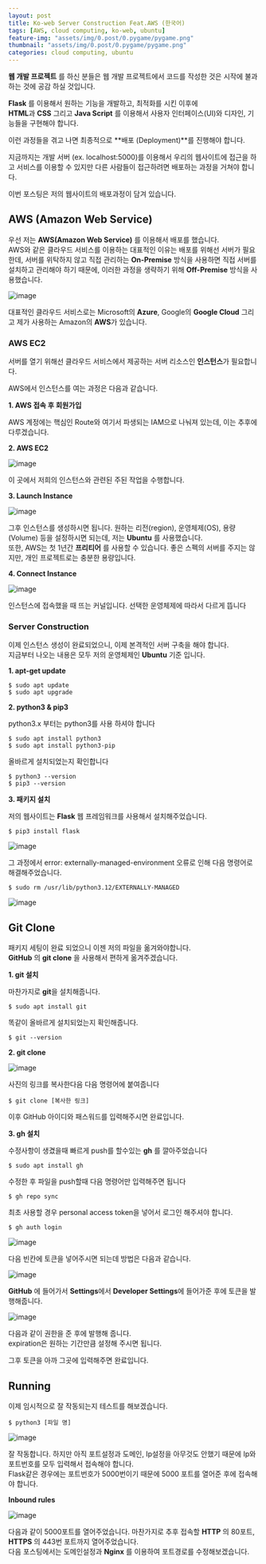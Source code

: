 ```yaml
---
layout: post
title: Ko-web Server Construction Feat.AWS (한국어)
tags: [AWS, cloud computing, ko-web, ubuntu]
feature-img: "assets/img/0.post/0.pygame/pygame.png"
thumbnail: "assets/img/0.post/0.pygame/pygame.png"
categories: cloud computing, ubuntu
---
```


**웹 개발 프로젝트** 를 하신 분들은 웹 개발 프로젝트에서 코드를 작성한 것은 시작에 불과하는 것에 공감 하실 것입니다.<br>

**Flask** 를 이용해서 원하는 기능을 개발하고, 최적화를 시킨 이후에 <br>
**HTML**과 **CSS** 그리고 **Java Script** 를 이용해서 사용자 인터페이스(UI)와 디자인, 기능들을 구현해야 합니다.<br>

이런 과정들을 겪고 나면 최종적으로 **배포 (Deployment)**를 진행해야 합니다.<br>

지금까지는 개발 서버 (ex. localhost:5000)를 이용해서 우리의 웹사이트에 접근을 하고 서비스를 이용할 수 있지만 다른 사람들이 접근하려면 배포하는 과정을 거쳐야 합니다.


이번 포스팅은 저의 웹사이트의 배포과정이 담겨 있습니다.<br>

## AWS (Amazon Web Service)

우선 저는 **AWS(Amazon Web Service)** 를 이용해서 배포를 했습니다.<br>
AWS와 같은 클라우드 서비스를 이용하는 대표적인 이유는 배포를 위해선 서버가 필요한데, 서버를 위탁하지 않고 직접 관리하는 **On-Premise** 방식을 사용하면 직접 서버를 설치하고 관리해야 하기 때문에, 이러한 과정을 생략하기 위해 **Off-Premise** 방식을 사용했습니다.

![image](https://github.com/user-attachments/assets/f764a493-2bda-40b9-adc4-26104eddccf4)

대표적인 클라우드 서비스로는 Microsoft의 **Azure**, Google의 **Google Cloud** 그리고 제가 사용하는 Amazon의 **AWS**가 있습니다. <br>

### AWS EC2

서버를 열기 위해선 클라우드 서비스에서 제공하는 서버 리소스인 **인스턴스**가 필요합니다. <br>

AWS에서 인스턴스를 여는 과정은 다음과 같습니다.

**1. AWS 접속 후 회원가입**

AWS 계정에는 핵심인 Route와 여기서 파생되는 IAM으로 나눠져 있는데, 이는 추후에 다루겠습니다. <br>

**2. AWS EC2**

![image](https://github.com/user-attachments/assets/c2db917e-b97a-496a-8fa8-9a1f8f3ac772)


이 곳에서 저희의 인스턴스와 관련된 주된 작업을 수행합니다.

**3. Launch Instance**

![image](https://github.com/user-attachments/assets/93b7b9aa-0a00-4677-a99b-71c5d01e415f)

그후 인스턴스를 생성하시면 됩니다. 원하는 리전(region), 운영체제(OS), 용량(Volume) 등을 설정하시면 되는데, 저는 **Ubuntu** 를 사용했습니다. <br>
또한, AWS는 첫 1년간 **프리티어** 를 사용할 수 있습니다. 좋은 스펙의 서버를 주지는 않지만, 개인 프로젝트로는 충분한 용량입니다.

**4. Connect Instance**

![image](https://github.com/user-attachments/assets/d8d8da54-a785-4c7d-8289-8934d5a3189f)

인스턴스에 접속했을 때 뜨는 커널입니다. 선택한 운영체제에 따라서 다르게 뜹니다

### Server Construction

이제 인스턴스 생성이 완료되었으니, 이제 본격적인 서버 구축을 해야 합니다. <br> 
지금부터 나오는 내용은 모두 저의 운영체제인 **Ubuntu** 기준 입니다.

**1. apt-get update**

```linux
$ sudo apt update
$ sudo apt upgrade
```

**2. python3 & pip3**

python3.x 부터는 python3를 사용 하셔야 합니다

```linux
$ sudo apt install python3
$ sudo apt install python3-pip
```
올바르게 설치되었는지 확인합니다

```linux
$ python3 --version
$ pip3 --version
```

**3. 패키지 설치**

저의 웹사이트는 **Flask** 웹 프레임워크를 사용해서 설치해주었습니다.

```linux
$ pip3 install flask
```

![image](https://github.com/user-attachments/assets/ea1c589a-52a0-4442-b9ff-9ce9c71161d8)

그 과정에서 error: externally-managed-environment 오류로 인해 다음 명령어로 해결해주었습니다.

```linux
$ sudo rm /usr/lib/python3.12/EXTERNALLY-MANAGED
```

![image](https://github.com/user-attachments/assets/6cdd8489-ea47-4ab5-b032-e29e98d9b786)

## Git Clone

패키지 세팅이 완료 되었으니 이젠 저의 파일을 옮겨와야합니다. <br>
**GitHub** 의 **git clone** 을 사용해서 편하게 옮겨주겠습니다.

**1. git 설치**

마찬가지로 **git**을 설치해줍니다.

```linux
$ sudo apt install git
```

똑같이 올바르게 설치되었는지 확인해줍니다.

```linux
$ git --version
```

**2. git clone**

![image](https://github.com/user-attachments/assets/61bc283b-b0df-4945-9677-2707efa9c0c8)

사진의 링크를 복사한다음 다음 명령어에 붙여줍니다

```linux
$ git clone [복사한 링크]
```

이후 GitHub 아이디와 패스워드를 입력해주시면 완료입니다.

**3. gh 설치**

수정사항이 생겼을때 빠르게 push를 할수있는 **gh** 를 깔아주었습니다

```linux
$ sudo apt install gh
```
수정한 후 파일을 push할때 다음 명령어만 입력해주면 됩니다

```linux
$ gh repo sync
```

최초 사용할 경우 personal access token을 넣어서 로그인 해주셔야 합니다.

```linux
$ gh auth login
```

![image](https://github.com/user-attachments/assets/f7027a4a-ba9c-4065-9b5d-588c250869c9)

다음 빈칸에 토큰을 넣어주시면 되는데 방법은 다음과 같습니다.

![image](https://github.com/user-attachments/assets/54616040-a5f4-4dda-8cb2-4f4dab8504aa)

**GitHub** 에 들어가서 **Settings**에서 **Developer Settings**에 들어가준 후에 토큰을 발행해줍니다.

![image](https://github.com/user-attachments/assets/b186c46d-5adf-42c3-940d-46dfc59ef372)

다음과 같이 권한을 준 후에 발행해 줍니다.<br>
expiration은 원하는 기간만큼 설정해 주시면 됩니다.

그후 토큰을 아까 그곳에 입력해주면 완료입니다.

## Running

이제 임시적으로 잘 작동되는지 테스트를 해보겠습니다.

```linux
$ python3 [파일 명]
```

![image](https://github.com/user-attachments/assets/4e2d0860-11d1-4345-a1ec-965d3741c485)

잘 작동합니다. 하지만 아직 포트설정과 도메인, Ip설정을 아무것도 안했기 때문에 Ip와 포트번호를 모두 입력해서 접속해야 합니다.<br>
Flask같은 경우에는 포트번호가 5000번이기 때문에 5000 포트를 열어준 후에 접속해야 합니다.

**Inbound rules**

![image](https://github.com/user-attachments/assets/aabece80-cb50-4988-a314-03e1bed8e230)

다음과 같이 5000포트를 열어주었습니다. 마찬가지로 추후 접속할 **HTTP** 의 80포트, **HTTPS** 의 443번 포트까지 열어주었습니다.
<br>
다음 포스팅에서는 도메인설정과 **Nginx** 를 이용하여 포트경로를 수정해보겠습니다.
